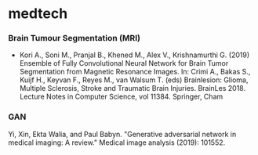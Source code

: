 # medtech

### Brain Tumour Segmentation (MRI)
* Kori A., Soni M., Pranjal B., Khened M., Alex V., Krishnamurthi G. (2019) Ensemble of Fully Convolutional Neural Network for Brain Tumor Segmentation from Magnetic Resonance Images. In: Crimi A., Bakas S., Kuijf H., Keyvan F., Reyes M., van Walsum T. (eds) Brainlesion: Glioma, Multiple Sclerosis, Stroke and Traumatic Brain Injuries. BrainLes 2018. Lecture Notes in Computer Science, vol 11384. Springer, Cham


### GAN
Yi, Xin, Ekta Walia, and Paul Babyn. "Generative adversarial network in medical imaging: A review." Medical image analysis (2019): 101552.
